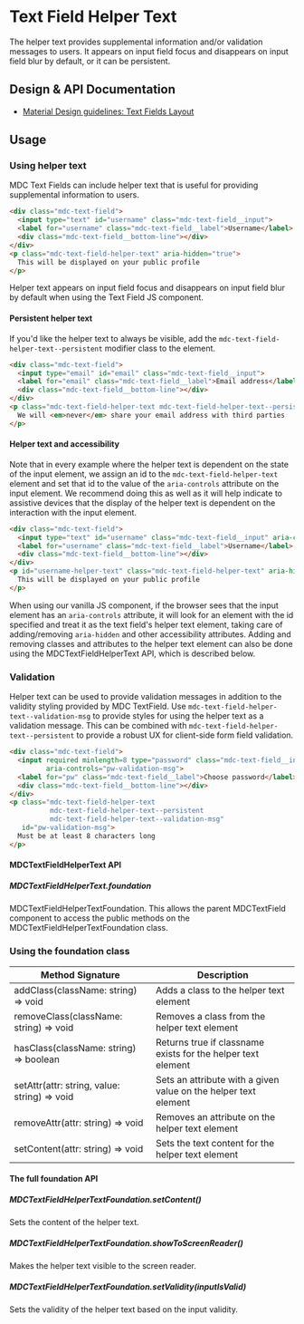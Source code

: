 <!--docs:
title: "Text Field Helper Text"
layout: detail
section: components
excerpt: "The helper text provides supplemental information and/or validation messages to users"
iconId: text_field
path: /catalog/input-controls/text-fields/helper-text/
-->

# Text Field Helper Text

The helper text provides supplemental information and/or validation messages to users. It appears on input field focus and disappears on input field blur by default, or it can be persistent.

## Design & API Documentation

<ul class="icon-list">
  <li class="icon-list-item icon-list-item--spec">
    <a href="https://material.io/guidelines/components/text-fields.html#text-fields-layout">Material Design guidelines: Text Fields Layout</a>
  </li>
</ul>


## Usage

### Using helper text

MDC Text Fields can include helper text that is useful for providing supplemental information to users.

```html
<div class="mdc-text-field">
  <input type="text" id="username" class="mdc-text-field__input">
  <label for="username" class="mdc-text-field__label">Username</label>
  <div class="mdc-text-field__bottom-line"></div>
</div>
<p class="mdc-text-field-helper-text" aria-hidden="true">
  This will be displayed on your public profile
</p>
```

Helper text appears on input field focus and disappears on input field blur by default when using
the Text Field JS component.

#### Persistent helper text

If you'd like the helper text to always be visible, add the `mdc-text-field-helper-text--persistent` modifier class to the element.

```html
<div class="mdc-text-field">
  <input type="email" id="email" class="mdc-text-field__input">
  <label for="email" class="mdc-text-field__label">Email address</label>
  <div class="mdc-text-field__bottom-line"></div>
</div>
<p class="mdc-text-field-helper-text mdc-text-field-helper-text--persistent">
  We will <em>never</em> share your email address with third parties
</p>
```

#### Helper text and accessibility

Note that in every example where the helper text is dependent on the state of the input element, we
assign an id to the `mdc-text-field-helper-text` element and set that id to the value of the
`aria-controls` attribute on the input element. We recommend doing this as well as it will help
indicate to assistive devices that the display of the helper text is dependent on the interaction with
the input element.

```html
<div class="mdc-text-field">
  <input type="text" id="username" class="mdc-text-field__input" aria-controls="username-helper-text">
  <label for="username" class="mdc-text-field__label">Username</label>
  <div class="mdc-text-field__bottom-line"></div>
</div>
<p id="username-helper-text" class="mdc-text-field-helper-text" aria-hidden="true">
  This will be displayed on your public profile
</p>
```

When using our vanilla JS component, if the browser sees that the input element has an `aria-controls`
attribute, it will look for an element with the id specified and treat it as the text field's helper
text element, taking care of adding/removing `aria-hidden` and other accessibility attributes. Adding
and removing classes and attributes to the helper text element can also be done using the
MDCTextFieldHelperText API, which is described below.

### Validation

Helper text can be used to provide validation messages in addition to the validity styling provided by
MDC TextField. Use `mdc-text-field-helper-text--validation-msg` to provide styles for using the helper
text as a validation message. This can be combined with `mdc-text-field-helper-text--persistent` to
provide a robust UX for client-side form field validation.

```html
<div class="mdc-text-field">
  <input required minlength=8 type="password" class="mdc-text-field__input" id="pw"
         aria-controls="pw-validation-msg">
  <label for="pw" class="mdc-text-field__label">Choose password</label>
  <div class="mdc-text-field__bottom-line"></div>
</div>
<p class="mdc-text-field-helper-text
          mdc-text-field-helper-text--persistent
          mdc-text-field-helper-text--validation-msg"
   id="pw-validation-msg">
  Must be at least 8 characters long
</p>
```

#### MDCTextFieldHelperText API

##### MDCTextFieldHelperText.foundation

MDCTextFieldHelperTextFoundation. This allows the parent MDCTextField component to access the public methods on the MDCTextFieldHelperTextFoundation class.

### Using the foundation class

Method Signature | Description
--- | ---
addClass(className: string) => void | Adds a class to the helper text element
removeClass(className: string) => void | Removes a class from the helper text element
hasClass(className: string) => boolean | Returns true if classname exists for the helper text element
setAttr(attr: string, value: string) => void | Sets an attribute with a given value on the helper text element
removeAttr(attr: string) => void | Removes an attribute on the helper text element
setContent(attr: string) => void | Sets the text content for the helper text element

#### The full foundation API

##### MDCTextFieldHelperTextFoundation.setContent()

Sets the content of the helper text.

##### MDCTextFieldHelperTextFoundation.showToScreenReader()

Makes the helper text visible to the screen reader.

##### MDCTextFieldHelperTextFoundation.setValidity(inputIsValid)

Sets the validity of the helper text based on the input validity.
